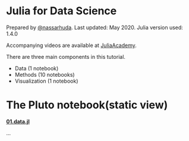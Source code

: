 # Julia for Data Science

Prepared by [@nassarhuda](https://github.com/nassarhuda). Last updated: May 2020. Julia version used: 1.4.0

Accompanying videos are available at [JuliaAcademy](https://juliaacademy.com/p/julia-for-data-science).

There are three main components in this tutorial.

- Data (1 notebook)
- Methods (10 notebooks)
- Visualization (1 notebook)

# The Pluto notebook(static view)

[**01.data.jl**](https://htmlpreview.github.io/?https://raw.githubusercontent.com/rfhklwt/DataScience/master/html/01.Data.jl.html)

...